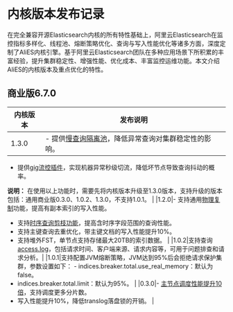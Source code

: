 # 内核版本发布记录

在完全兼容开源Elasticsearch内核的所有特性基础上，阿里云Elasticsearch在监控指标多样化、线程池、熔断策略优化、查询与写入性能优化等诸多方面，深度定制了AliES内核引擎。基于阿里云Elasticsearch团队在多种应用场景下所积累的丰富经验，提升集群稳定性、增强性能、优化成本、丰富监控运维功能。本文介绍AliES的内核版本及重点优化的特性。

## 商业版6.7.0

|内核版本|发布说明|
|----|----|
|1.3.0|-   提供[慢查询隔离池](/cn.zh-CN/AliES内核/使用慢查询隔离池.md)，降低异常查询对集群稳定性的影响。
-   提供[gig流控插件](/cn.zh-CN/ES实例/插件配置/系统默认插件/使用gig流控插件.md)，实现机器异常秒级切流，降低坏节点导致查询抖动的概率。

**说明：** 在使用以上功能时，需要先将内核版本升级至1.3.0版本，支持升级的版本包括：通用商业版0.3.0、1.0.2、1.3.0，不支持1.0.1。 |
|1.2.0|-   支持通用[物理复制](/cn.zh-CN/ES实例/插件配置/系统默认插件/使用apack插件的物理复制功能.md)功能，提高有副本索引的写入性能。
-   支持[时序查询剪枝功能](/cn.zh-CN/AliES内核/使用时序查询剪枝功能.md)，提高含时序字段范围的查询性能。
-   支持主键查询去重优化，带主键文档的写入性能提升10%。
-   支持堆外FST，单节点支持存储最大20TB的索引数据。 |
|1.0.2|支持查询[access.log](/cn.zh-CN/ES实例/查询日志.md)，包括请求时间、客户端来源、请求内容等，可用于问题排查和请求分析。|
|1.0.1|支持配置JVM熔断策略，JVM达到95%后会拒绝请求保护集群，参数设置如下： -   indices.breaker.total.use\_real\_memory：默认为false。
-   indices.breaker.total.limit：默认为95%。 |
|0.3.0|-   [主节点调度性能提升10倍](https://developer.aliyun.com/article/745572?utm_content=g_1000115954)，支持调度更多分片数。
-   写入性能提升10%，降低translog落盘锁的开销。 |

